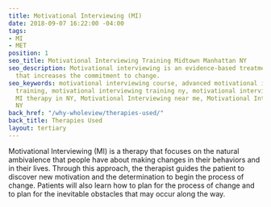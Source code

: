 ```yaml
---
title: Motivational Interviewing (MI)
date: 2018-09-07 16:22:00 -04:00
tags:
- MI
- MET
position: 1
seo_title: Motivational Interviewing Training Midtown Manhattan NY
seo_description: Motivational interviewing is an evidence-based treatment for addiction
  that increases the commitment to change.
seo_keywords: motivational interviewing course, advanced motivational interviewing
  training, motivational interviewing training ny, motivational interviewing midtown,
  MI therapy in NY, Motivational Interviewing near me, Motivational Interviewing treatment
  NY
back_href: "/why-wholeview/therapies-used/"
back_title: Therapies Used
layout: tertiary
---
```


Motivational Interviewing (MI) is a therapy that focuses on the natural ambivalence that people have about making changes in their behaviors and in their lives. Through this approach, the therapist guides the patient to discover new motivation and the determination to begin the process of change. Patients will also learn how to plan for the process of change and to plan for the inevitable obstacles that may occur along the way.

